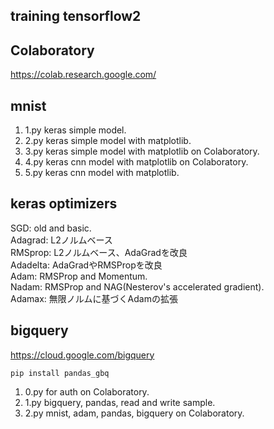 ## training tensorflow2

## Colaboratory
https://colab.research.google.com/

## mnist
1. 1.py keras simple model.  
1. 2.py keras simple model with matplotlib.  
1. 3.py keras simple model with matplotlib on Colaboratory.  
1. 4.py keras cnn model with matplotlib on Colaboratory.  
1. 5.py keras cnn model with matplotlib.  

## keras optimizers
SGD: old and basic.  
Adagrad: L2ノルムベース  
RMSprop: L2ノルムベース、AdaGradを改良  
Adadelta: AdaGradやRMSPropを改良  
Adam: RMSProp and Momentum.  
Nadam: RMSProp and NAG(Nesterov's accelerated gradient).  
Adamax: 無限ノルムに基づくAdamの拡張  

## bigquery
https://cloud.google.com/bigquery

```
pip install pandas_gbq
```

1. 0.py for auth on Colaboratory.  
1. 1.py bigquery, pandas, read and write sample.  
1. 2.py mnist, adam, pandas, bigquery on Colaboratory.  
